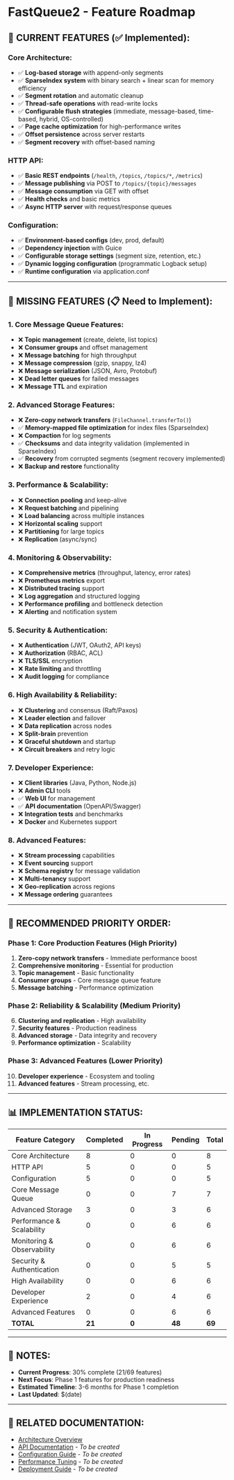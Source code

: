 # FastQueue2 - Feature Roadmap

## 🎯 **CURRENT FEATURES (✅ Implemented):**

### **Core Architecture:**
- ✅ **Log-based storage** with append-only segments
- ✅ **SparseIndex system** with binary search + linear scan for memory efficiency
- ✅ **Segment rotation** and automatic cleanup
- ✅ **Thread-safe operations** with read-write locks
- ✅ **Configurable flush strategies** (immediate, message-based, time-based, hybrid, OS-controlled)
- ✅ **Page cache optimization** for high-performance writes
- ✅ **Offset persistence** across server restarts
- ✅ **Segment recovery** with offset-based naming

### **HTTP API:**
- ✅ **Basic REST endpoints** (`/health`, `/topics`, `/topics/*`, `/metrics`)
- ✅ **Message publishing** via POST to `/topics/{topic}/messages`
- ✅ **Message consumption** via GET with offset
- ✅ **Health checks** and basic metrics
- ✅ **Async HTTP server** with request/response queues

### **Configuration:**
- ✅ **Environment-based configs** (dev, prod, default)
- ✅ **Dependency injection** with Guice
- ✅ **Configurable storage settings** (segment size, retention, etc.)
- ✅ **Dynamic logging configuration** (programmatic Logback setup)
- ✅ **Runtime configuration** via application.conf

---

## 🚀 **MISSING FEATURES (📋 Need to Implement):**

### **1. Core Message Queue Features:**
- ❌ **Topic management** (create, delete, list topics)
- ❌ **Consumer groups** and offset management
- ❌ **Message batching** for high throughput
- ❌ **Message compression** (gzip, snappy, lz4)
- ❌ **Message serialization** (JSON, Avro, Protobuf)
- ❌ **Dead letter queues** for failed messages
- ❌ **Message TTL** and expiration

### **2. Advanced Storage Features:**
- ❌ **Zero-copy network transfers** (`FileChannel.transferTo()`)
- ✅ **Memory-mapped file optimization** for index files (SparseIndex)
- ❌ **Compaction** for log segments
- ✅ **Checksums** and data integrity validation (implemented in SparseIndex)
- ✅ **Recovery** from corrupted segments (segment recovery implemented)
- ❌ **Backup and restore** functionality

### **3. Performance & Scalability:**
- ❌ **Connection pooling** and keep-alive
- ❌ **Request batching** and pipelining
- ❌ **Load balancing** across multiple instances
- ❌ **Horizontal scaling** support
- ❌ **Partitioning** for large topics
- ❌ **Replication** (async/sync)

### **4. Monitoring & Observability:**
- ❌ **Comprehensive metrics** (throughput, latency, error rates)
- ❌ **Prometheus metrics** export
- ❌ **Distributed tracing** support
- ❌ **Log aggregation** and structured logging
- ❌ **Performance profiling** and bottleneck detection
- ❌ **Alerting** and notification system

### **5. Security & Authentication:**
- ❌ **Authentication** (JWT, OAuth2, API keys)
- ❌ **Authorization** (RBAC, ACL)
- ❌ **TLS/SSL** encryption
- ❌ **Rate limiting** and throttling
- ❌ **Audit logging** for compliance

### **6. High Availability & Reliability:**
- ❌ **Clustering** and consensus (Raft/Paxos)
- ❌ **Leader election** and failover
- ❌ **Data replication** across nodes
- ❌ **Split-brain** prevention
- ❌ **Graceful shutdown** and startup
- ❌ **Circuit breakers** and retry logic

### **7. Developer Experience:**
- ❌ **Client libraries** (Java, Python, Node.js)
- ❌ **Admin CLI** tools
- ✅ **Web UI** for management
- ✅ **API documentation** (OpenAPI/Swagger)
- ❌ **Integration tests** and benchmarks
- ❌ **Docker** and Kubernetes support

### **8. Advanced Features:**
- ❌ **Stream processing** capabilities
- ❌ **Event sourcing** support
- ❌ **Schema registry** for message validation
- ❌ **Multi-tenancy** support
- ❌ **Geo-replication** across regions
- ❌ **Message ordering** guarantees

---

## 🎯 **RECOMMENDED PRIORITY ORDER:**

### **Phase 1: Core Production Features (High Priority)**
1. **Zero-copy network transfers** - Immediate performance boost
2. **Comprehensive monitoring** - Essential for production
3. **Topic management** - Basic functionality
4. **Consumer groups** - Core message queue feature
5. **Message batching** - Performance optimization

### **Phase 2: Reliability & Scalability (Medium Priority)**
6. **Clustering and replication** - High availability
7. **Security features** - Production readiness
8. **Advanced storage** - Data integrity and recovery
9. **Performance optimization** - Scalability

### **Phase 3: Advanced Features (Lower Priority)**
10. **Developer experience** - Ecosystem and tooling
11. **Advanced features** - Stream processing, etc.

---

## 📊 **IMPLEMENTATION STATUS:**

| Feature Category | Completed | In Progress | Pending | Total |
|------------------|-----------|-------------|---------|-------|
| Core Architecture | 8 | 0 | 0 | 8 |
| HTTP API | 5 | 0 | 0 | 5 |
| Configuration | 5 | 0 | 0 | 5 |
| Core Message Queue | 0 | 0 | 7 | 7 |
| Advanced Storage | 3 | 0 | 3 | 6 |
| Performance & Scalability | 0 | 0 | 6 | 6 |
| Monitoring & Observability | 0 | 0 | 6 | 6 |
| Security & Authentication | 0 | 0 | 5 | 5 |
| High Availability | 0 | 0 | 6 | 6 |
| Developer Experience | 2 | 0 | 4 | 6 |
| Advanced Features | 0 | 0 | 6 | 6 |
| **TOTAL** | **21** | **0** | **48** | **69** |

---

## 📝 **NOTES:**

- **Current Progress**: 30% complete (21/69 features)
- **Next Focus**: Phase 1 features for production readiness
- **Estimated Timeline**: 3-6 months for Phase 1 completion
- **Last Updated**: $(date)

---

## 🔗 **RELATED DOCUMENTATION:**

- [Architecture Overview](README.md)
- [API Documentation](docs/api.md) - *To be created*
- [Configuration Guide](docs/configuration.md) - *To be created*
- [Performance Tuning](docs/performance.md) - *To be created*
- [Deployment Guide](docs/deployment.md) - *To be created*
